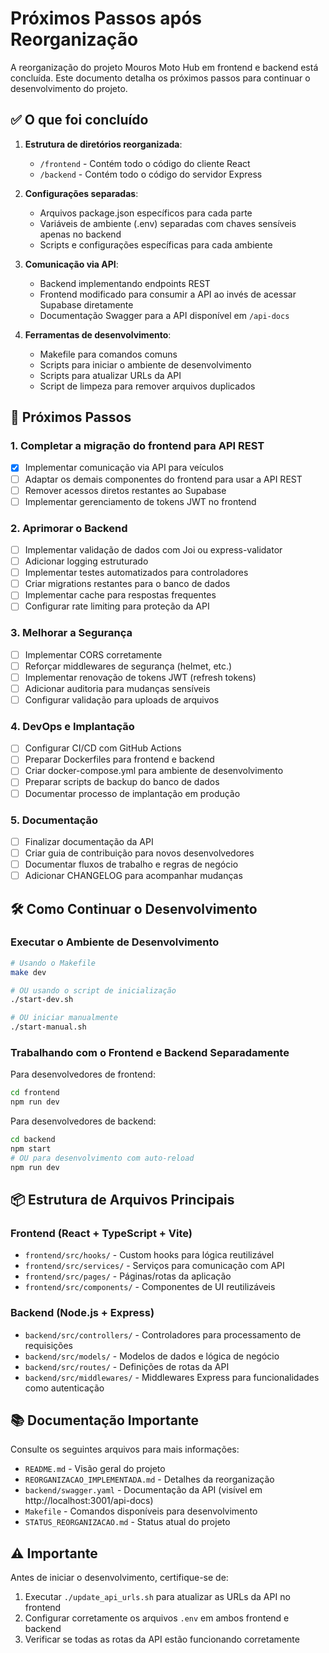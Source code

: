 # Próximos Passos após Reorganização

A reorganização do projeto Mouros Moto Hub em frontend e backend está concluída. Este documento detalha os próximos passos para continuar o desenvolvimento do projeto.

## ✅ O que foi concluído

1. **Estrutura de diretórios reorganizada**:
   - `/frontend` - Contém todo o código do cliente React
   - `/backend` - Contém todo o código do servidor Express

2. **Configurações separadas**:
   - Arquivos package.json específicos para cada parte
   - Variáveis de ambiente (.env) separadas com chaves sensíveis apenas no backend
   - Scripts e configurações específicas para cada ambiente

3. **Comunicação via API**:
   - Backend implementando endpoints REST
   - Frontend modificado para consumir a API ao invés de acessar Supabase diretamente
   - Documentação Swagger para a API disponível em `/api-docs`

4. **Ferramentas de desenvolvimento**:
   - Makefile para comandos comuns
   - Scripts para iniciar o ambiente de desenvolvimento
   - Scripts para atualizar URLs da API
   - Script de limpeza para remover arquivos duplicados

## 🚀 Próximos Passos

### 1. Completar a migração do frontend para API REST

- [x] Implementar comunicação via API para veículos
- [ ] Adaptar os demais componentes do frontend para usar a API REST
- [ ] Remover acessos diretos restantes ao Supabase
- [ ] Implementar gerenciamento de tokens JWT no frontend

### 2. Aprimorar o Backend

- [ ] Implementar validação de dados com Joi ou express-validator
- [ ] Adicionar logging estruturado
- [ ] Implementar testes automatizados para controladores
- [ ] Criar migrations restantes para o banco de dados
- [ ] Implementar cache para respostas frequentes
- [ ] Configurar rate limiting para proteção da API

### 3. Melhorar a Segurança

- [ ] Implementar CORS corretamente
- [ ] Reforçar middlewares de segurança (helmet, etc.)
- [ ] Implementar renovação de tokens JWT (refresh tokens)
- [ ] Adicionar auditoria para mudanças sensíveis
- [ ] Configurar validação para uploads de arquivos

### 4. DevOps e Implantação

- [ ] Configurar CI/CD com GitHub Actions
- [ ] Preparar Dockerfiles para frontend e backend
- [ ] Criar docker-compose.yml para ambiente de desenvolvimento
- [ ] Preparar scripts de backup do banco de dados
- [ ] Documentar processo de implantação em produção

### 5. Documentação

- [ ] Finalizar documentação da API
- [ ] Criar guia de contribuição para novos desenvolvedores
- [ ] Documentar fluxos de trabalho e regras de negócio
- [ ] Adicionar CHANGELOG para acompanhar mudanças

## 🛠️ Como Continuar o Desenvolvimento

### Executar o Ambiente de Desenvolvimento

```bash
# Usando o Makefile
make dev

# OU usando o script de inicialização
./start-dev.sh

# OU iniciar manualmente
./start-manual.sh
```

### Trabalhando com o Frontend e Backend Separadamente

Para desenvolvedores de frontend:
```bash
cd frontend
npm run dev
```

Para desenvolvedores de backend:
```bash
cd backend
npm start
# OU para desenvolvimento com auto-reload
npm run dev
```

## 📦 Estrutura de Arquivos Principais

### Frontend (React + TypeScript + Vite)
- `frontend/src/hooks/` - Custom hooks para lógica reutilizável
- `frontend/src/services/` - Serviços para comunicação com API
- `frontend/src/pages/` - Páginas/rotas da aplicação
- `frontend/src/components/` - Componentes de UI reutilizáveis

### Backend (Node.js + Express)
- `backend/src/controllers/` - Controladores para processamento de requisições
- `backend/src/models/` - Modelos de dados e lógica de negócio
- `backend/src/routes/` - Definições de rotas da API
- `backend/src/middlewares/` - Middlewares Express para funcionalidades como autenticação

## 📚 Documentação Importante

Consulte os seguintes arquivos para mais informações:
- `README.md` - Visão geral do projeto
- `REORGANIZACAO_IMPLEMENTADA.md` - Detalhes da reorganização
- `backend/swagger.yaml` - Documentação da API (visível em http://localhost:3001/api-docs)
- `Makefile` - Comandos disponíveis para desenvolvimento
- `STATUS_REORGANIZACAO.md` - Status atual do projeto

## ⚠️ Importante

Antes de iniciar o desenvolvimento, certifique-se de:

1. Executar `./update_api_urls.sh` para atualizar as URLs da API no frontend
2. Configurar corretamente os arquivos `.env` em ambos frontend e backend
3. Verificar se todas as rotas da API estão funcionando corretamente

